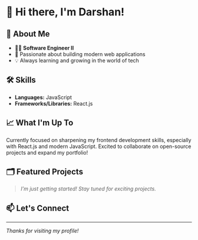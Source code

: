 # 👋 Hi there, I'm Darshan!

<!-- Profile Views Counter (optional) -->
<!-- ![Profile views](https://gpvc.arturio.dev/darshanpb111) -->

## 🚀 About Me

- 👨‍💻 **Software Engineer II**
- 🌟 Passionate about building modern web applications
- 💡 Always learning and growing in the world of tech

## 🛠️ Skills

- **Languages:** JavaScript
- **Frameworks/Libraries:** React.js

## 📈 What I'm Up To

Currently focused on sharpening my frontend development skills, especially with React.js and modern JavaScript. Excited to collaborate on open-source projects and expand my portfolio!

## 🗂️ Featured Projects

> _I’m just getting started! Stay tuned for exciting projects._

<!-- You can add your top repositories here, for example: -->
<!--
- [Project Name](https://github.com/darshanpb111/project-name): Short project description
-->

## 📫 Let's Connect

<!--
- [LinkedIn](https://www.linkedin.com/in/yourprofile)
- [Twitter](https://twitter.com/yourhandle)
- [Portfolio](https://yourwebsite.com)
-->

---

_Thanks for visiting my profile!_

